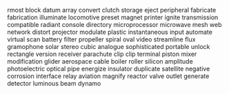 rmost
block
datum
array
convert
clutch
storage
eject
peripheral
fabricate
fabrication
illuminate
locomotive
preset
magnet
printer
ignite
transmission
compatible
radiant
console
directory
microprocessor
microwave
mesh
web
network
distort
projector
modulate
plastic
instantaneous
input
automate
virtual
scan
battery
filter
propeller
spiral
oval
video
streamline
flux
gramophone
solar
stereo
cubic
analogue
sophisticated
portable
unlock
rectangle
version
receiver
parachute
clip
clip
terminal
piston
mixer
modification
glider
aerospace
cable
boiler
roller
silicon
amplitude
photoelectric
optical
pipe
energize
insulator
duplicate
satellite
negative
corrosion
interface
relay
aviation
magnify
reactor
valve
outlet
generate
detector
luminous
beam
dynamo
